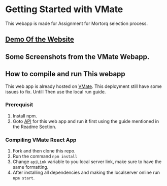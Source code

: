 # Getting Started with VMate

This webapp is made for Assignment for Mortorq selection process.

## [Demo Of the Website](https://drive.google.com/file/d/1w6g-LfoVTvn4aVmb8_MTBQmvZEH6Ezu8/view?usp=sharing)

## Some Screenshots from the VMate Webapp.



## How to compile and run This webapp

This web app is already hosted on [VMate](https://vmate.herokuapp.com/). This deployment still have some issues to fix. Untill Then use the local run guide.

### Prerequisit
1. Install npm.
2. Goto [API](https://github.com/nexus-hash/API-for-VMate) for this web app and run it first using the guide mentioned in the Readme Section.

### Compiling VMate React App
1. Fork and then clone this repo.
2. Run the command `npm install`
3. Change `apiLink` variable to you local server link, make sure to have the same formatting.
3. After installing all dependencies and making the localserver online run `npm start`.
